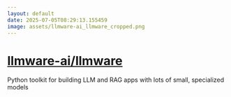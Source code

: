 ```yaml
---
layout: default
date: 2025-07-05T08:29:13.155459
image: assets/llmware-ai_llmware_cropped.png
---
```


# [llmware-ai/llmware](https://github.com/llmware-ai/llmware)

Python toolkit for building LLM and RAG apps with lots of small, specialized models
